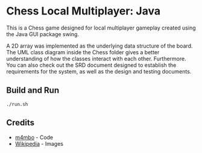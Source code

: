 # Chess Local Multiplayer: Java

This is a Chess game designed for local multiplayer gameplay created using the Java GUI package swing. 

A 2D array was implemented as the underlying data structure of the board. The UML class diagram inside the Chess folder gives a better understanding of how the classes interact with each other. Furthermore. You can also check out the SRD document designed to establish the requirements for the system, as well as the design and testing documents.


## Build and Run

```
./run.sh
```

## Credits

* [m4mbo](https://github.com/m4mbo) - Code
* [Wikipedia](https://commons.wikimedia.org/wiki/Category:SVG_chess_pieces) - Images

